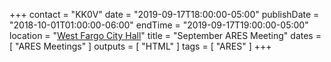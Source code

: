 +++
contact = "KK0V"
date = "2019-09-17T18:00:00-05:00"
publishDate = "2018-10-01T01:00:00-06:00"
endTime = "2019-09-17T19:00:00-05:00"
location = "[West Fargo City Hall](/places/west-fargo-city-hall/)"
title = "September ARES Meeting"
dates = [ "ARES Meetings" ]
outputs = [ "HTML" ]
tags = [ "ARES" ]
+++


